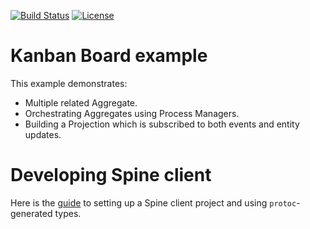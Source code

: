 [![Build Status](https://github.com/spine-examples/kanban/actions/workflows/build.yml/badge.svg)](https://github.com/spine-examples/kanban/actions/workflows/build.yml)
[![License](https://img.shields.io/badge/License-Apache_2.0-blue.svg)](https://www.apache.org/licenses/LICENSE-2.0)

# Kanban Board example

This example demonstrates:

* Multiple related Aggregate.
* Orchestrating Aggregates using Process Managers.
* Building a Projection which is subscribed to both events and entity updates.

# Developing Spine client

Here is the [guide](ProtoVue.md) to setting up a Spine client project and using
`protoc`-generated types.
